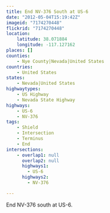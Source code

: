 ```yaml
---
title: End NV-376 South at US-6
date: "2012-05-04T15:19:42Z"
imageid: "7174270448"
flickrid: "7174270448"
location:
    latitude: 38.071884
    longitude: -117.127162
places: []
counties:
    - Nye County|Nevada|United States
countries:
    - United States
states:
    - Nevada|United States
highwaytypes:
    - US Highway
    - Nevada State Highway
highways:
    - US-6
    - NV-376
tags:
    - Shield
    - Intersection
    - Terminus
    - End
intersections:
    - overlap1: null
      overlap2: null
      highways1:
        - US-6
      highways2:
        - NV-376

---
```

End NV-376 south at US-6.